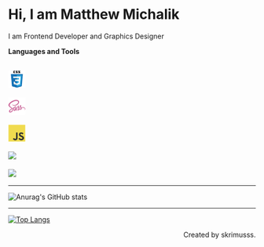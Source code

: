<h1 align="left">Hi, I am Matthew Michalik</h1>
<p> I am Frontend Developer and Graphics Designer </p>

**Languages and Tools**

 <code> <img src="https://raw.githubusercontent.com/devicons/devicon/master/icons/css3/css3-original-wordmark.svg" height="35"/> </code>
 <code> <img src="https://raw.githubusercontent.com/devicons/devicon/master/icons/sass/sass-original.svg" height="35"/> </code>
 <code> <img src="https://raw.githubusercontent.com/devicons/devicon/master/icons/javascript/javascript-original.svg" height="35"/> </code>
 <code> <img src="https://www.vectorlogo.zone/logos/git-scm/git-scm-icon.svg" height="35"/> </code>
 <code> <img src="https://angular.io/assets/images/logos/angular/angular.svg" height="35"/> </code>
 
 ---
 
![Anurag's GitHub stats](https://github-readme-stats.vercel.app/api?username=skrimusss&show_icons=true)
  
---

[![Top Langs](https://github-readme-stats.vercel.app/api/top-langs/?username=skrimusss&layout=compact)](https://github.com/anuraghazra/github-readme-stats)

<p align="right"> Created by skrimusss. </p>
